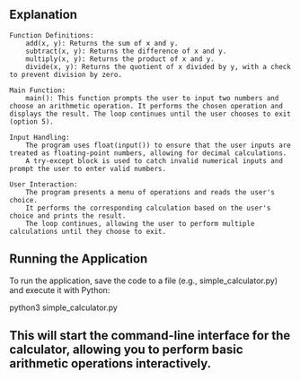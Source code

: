 <h2>Explanation</h2>

    Function Definitions:
        add(x, y): Returns the sum of x and y.
        subtract(x, y): Returns the difference of x and y.
        multiply(x, y): Returns the product of x and y.
        divide(x, y): Returns the quotient of x divided by y, with a check to prevent division by zero.

    Main Function:
        main(): This function prompts the user to input two numbers and choose an arithmetic operation. It performs the chosen operation and displays the result. The loop continues until the user chooses to exit (option 5).

    Input Handling:
        The program uses float(input()) to ensure that the user inputs are treated as floating-point numbers, allowing for decimal calculations.
        A try-except block is used to catch invalid numerical inputs and prompt the user to enter valid numbers.

    User Interaction:
        The program presents a menu of operations and reads the user's choice.
        It performs the corresponding calculation based on the user's choice and prints the result.
        The loop continues, allowing the user to perform multiple calculations until they choose to exit.

<h2>Running the Application</h2>

To run the application, save the code to a file (e.g., simple_calculator.py) and execute it with Python:

python3 simple_calculator.py

<h2>This will start the command-line interface for the calculator, allowing you to perform basic arithmetic operations interactively.</h2>
